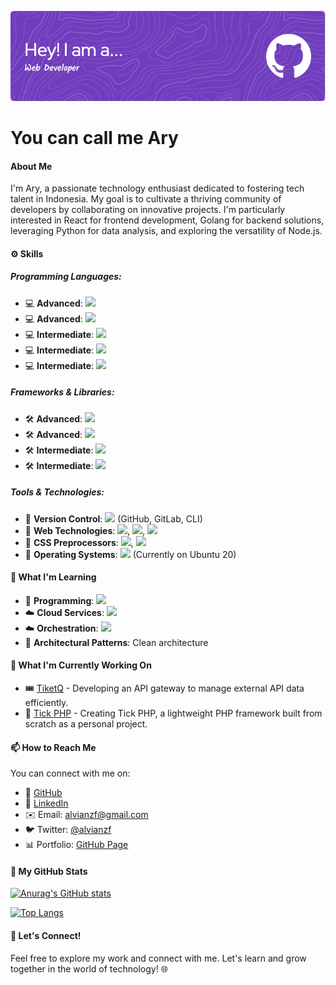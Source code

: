 ![Header](./alvian-banner.png)

# You can call me Ary

#### About Me
I'm Ary, a passionate technology enthusiast dedicated to fostering tech talent in Indonesia. My goal is to cultivate a thriving community of developers by collaborating on innovative projects. I'm particularly interested in React for frontend development, Golang for backend solutions, leveraging Python for data analysis, and exploring the versatility of Node.js.

#### ⚙️ Skills

##### Programming Languages:
- 💻 **Advanced**: ![](https://img.shields.io/badge/PHP-777BB4?style=flat-square&logo=php&logoColor=white)
- 💻 **Advanced**: ![](https://img.shields.io/badge/JavaScript-F7DF1E?style=flat-square&logo=javascript&logoColor=black)
- 💻 **Intermediate**: ![](https://img.shields.io/badge/TypeScript-3178C6?style=flat-square&logo=typescript&logoColor=white)
- 💻 **Intermediate**: ![](https://img.shields.io/badge/Python-3776AB?style=flat-square&logo=python&logoColor=white)
- 💻 **Intermediate**: ![](https://img.shields.io/badge/Ruby-CC342D?style=flat-square&logo=ruby&logoColor=white)

##### Frameworks & Libraries:
- 🛠️ **Advanced**: ![](https://img.shields.io/badge/Codeigniter-EF4223?style=flat-square&logo=codeigniter&logoColor=white)
- 🛠️ **Advanced**: ![](https://img.shields.io/badge/Laravel-FF2D20?style=flat-square&logo=laravel&logoColor=white)
- 🛠️ **Intermediate**: ![](https://img.shields.io/badge/Express-000000?style=flat-square&logo=express&logoColor=white)
- 🛠️ **Intermediate**: ![](https://img.shields.io/badge/React-61DAFB?style=flat-square&logo=react&logoColor=black)

##### Tools & Technologies:
- 🔧 **Version Control**: ![](https://img.shields.io/badge/Git-F05032?style=flat-square&logo=git&logoColor=white) (GitHub, GitLab, CLI)
- 🔧 **Web Technologies**: ![](https://img.shields.io/badge/HTML5-E34F26?style=flat-square&logo=html5&logoColor=white), ![](https://img.shields.io/badge/Markdown-000000?style=flat-square&logo=markdown&logoColor=white), ![](https://img.shields.io/badge/XHTML-DDCD78?style=flat-square&logo=xhtml&logoColor=white)
- 🔧 **CSS Preprocessors**: ![](https://img.shields.io/badge/SASS-CC6699?style=flat-square&logo=sass&logoColor=white), ![](https://img.shields.io/badge/LESS-1D365D?style=flat-square&logo=less&logoColor=white)
- 🔧 **Operating Systems**: ![](https://img.shields.io/badge/Ubuntu-E95420?style=flat-square&logo=ubuntu&logoColor=white) (Currently on Ubuntu 20)

#### 🌱 What I'm Learning
- 📘 **Programming**: ![](https://img.shields.io/badge/Go-00ADD8?style=flat-square&logo=go&logoColor=white)
- ☁️ **Cloud Services**: ![](https://img.shields.io/badge/Firebase-FFCA28?style=flat-square&logo=firebase&logoColor=black)
- ☁️ **Orchestration**: ![](https://img.shields.io/badge/Kubernetes-326CE5?style=flat-square&logo=kubernetes&logoColor=white)
- 🧹 **Architectural Patterns**: Clean architecture


#### 🔭 What I'm Currently Working On
- 🎟️ [TiketQ](https://github.com/alvianzf/tiketq-api-gateway) - Developing an API gateway to manage external API data efficiently.
- 🚀 [Tick PHP](https://github.com/alvianzf/tick-php-framework) - Creating Tick PHP, a lightweight PHP framework built from scratch as a personal project.

#### 📫 How to Reach Me
You can connect with me on:
- 🔸 [GitHub](https://github.com/alvianzf)
- 🔗 [LinkedIn](https://linkedin.com/in/alvianzf)
- ✉️ Email: alvianzf@gmail.com
- 🐦 Twitter: [@alvianzf](https://twitter.com/alvianzf)
- 📊 Portfolio: [GitHub Page](https://alvianzf.github.io/)


#### 🚀 My GitHub Stats
[![Anurag's GitHub stats](https://github-readme-stats.vercel.app/api?username=alvianzf&show_icons=true&hide_title=true&show_owner=true)](https://github.com/alvianzf)

[![Top Langs](https://github-readme-stats.vercel.app/api/top-langs/?username=alvianzf&langs_count=10&layout=compact)](https://github.com/alvianzf)

#### 🤝 Let's Connect!
Feel free to explore my work and connect with me. Let's learn and grow together in the world of technology! 🌐
